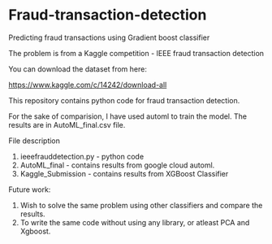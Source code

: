 # Fraud-transaction-detection
Predicting fraud transactions using Gradient boost classifier

The problem is from a Kaggle competition - IEEE fraud transaction detection

You can download the dataset from here:

https://www.kaggle.com/c/14242/download-all

This repository contains python code for fraud transaction detection.

For the sake of comparision, I have used automl to train the model. The results are in AutoML_final.csv file. 

File description
1. ieeefrauddetection.py - python code
2. AutoML_final - contains results from google cloud automl.
3. Kaggle_Submission - contains results from XGBoost Classifier

Future work:
1. Wish to solve the same problem using other classifiers and compare the results.
2. To write the same code without using any library, or atleast PCA and Xgboost.

